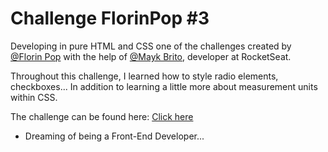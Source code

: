 # Challenge FlorinPop #3

Developing in pure HTML and CSS one of the challenges created by [@Florin Pop](https://twitter.com/florinpop1705) with the help of [@Mayk Brito](https://twitter.com/maykbrito), developer at RocketSeat.

Throughout this challenge, I learned how to style radio elements, checkboxes... In addition to learning a little more about measurement units within CSS.

The challenge can be found here: [Click here](https://twitter.com/florinpop1705/status/1599061607442571265?cxt=HHwWgoCj2emDgbEsAAAA)

- Dreaming of being a Front-End Developer... 
